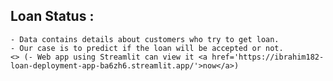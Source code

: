 ## Loan Status :
    - Data contains details about customers who try to get loan.
    - Our case is to predict if the loan will be accepted or not.
    <> (- Web app using Streamlit can view it <a href='https://ibrahim182-loan-deployment-app-ba6zh6.streamlit.app/'>now</a>)
